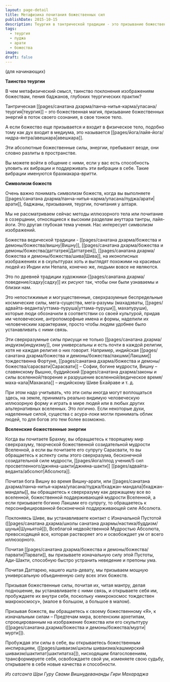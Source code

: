 ```yaml
---
layout: page-detail
title: Метафизика почитания божественных сил
publishDate: 2015-10-15
description: Теургия в тантрической традиции - это призывание божественных энергий (брахмакара-вритти) через ритуалы, мантры и символизм. Божества (Вишну, Шива, Лакшми и др.) представляют универсальные космические силы, а не антропоморфных существ. Поклонение через арати, баджаны или пуджу пробуждает эти силы в микрокосме человека, открывая доступ к шактипатху (божественным инспирациям) и трансформируя сознание. Таким образом, ритуалы - не суеверие, а метафизический диалог с архетипами Вселенной, ведущий к освобождению ума и изменению судьбы.
tags:
  - теургия
  - пуджа
  - арати
  - божества
image: 
draft: false
---
```

(для начинающих)

**Таинство теургии**

В чем метафизический смысл, таинство поклонения изображениям божествам, пения баджанов, глубоких теургических практик?

Тантрическая [[pages/санатана дхарма/панча-нитья-карма/упасана/теургия|теургия]] – это божественная магия, призывание божественных энергий в поток своего сознания, в свое тонкое тело.

А если божество еще призывается и входит в физическое тело, подобно тому как дух входит в медиума, это называется [[pages/йога/лайя-йога/нидра-янтра/авешкара|авешкара]].

Эти абсолютные божественные силы, энергии, пребывают везде, они словно разлиты в пространстве.

Вы можете войти в общение с ними, если у вас есть способность уловить их вибрации и поддерживать эти вибрации в себе. Такие вибрации именуются брахмакара-вритти.

**Символизм божеств**

Очень важно понимать символизм божеств, когда вы выполняете [[pages/санатана дхарма/панча-нитья-карма/упасана/пуджа/арати|арати]], баджаны, призывания, теургии, почитания у алтаря.

Мы не рассматриваем сейчас методы иллюзорного тела или почитание в созерцании, относящиеся к высоким разделам ануттара тантры, лайя-йоги. Это другая глубокая тема учения. Нас интересует символизм изображений.

Божества ведической традиции - [[pages/санатана дхарма/божества и демоны/божества/вишну|Вишну]], [[pages/санатана дхарма/божества и демоны/божества/даттатрея|Даттатрея]], [[pages/санатана дхарма/божества и демоны/божества/шива|Шива]], на иконописных изображениях и в скульптурах хоть и выглядят похожими на красивых людей из Индии или Непала, конечно же, людьми вовсе не являются.

Это по древней традиции художники-[[pages/санатана дхарма/поведение/садху|садху]] их рисуют так, чтобы они были узнаваемы и близки нам.

Это непостижимые и могущественные, сверхразумные беспредельные космические силы, мега-существа, мега-разумы (махадэваты, [[pages/адвайта-веданта/уттама-пуруша|уттама-пуруши]], махапуруши), которые люди обозначили в соответствии со своей культурой, придав им человеческие, антропоморфные имена и формы, наделили их человеческим характерами, просто чтобы людям удобнее было устанавливать с ними связь.

Эти сверхразумные силы присущи не только [[pages/санатана дхарма/индуизм|индуизму]], они универсальны и есть почти в каждой религии, хотя не каждая религия о них говорит. Например, индийская [[pages/санатана дхарма/божества и демоны/божества/лакшми|Лакшми]] тождественна Фортуне, [[pages/санатана дхарма/божества и демоны/божества/сарасвати|Сарасвати]] – Софии, богине мудрости, Вишну – славянскому Вышню, буддийский [[pages/санатана дхарма/законы и силы вселенной/творение и разрушение вселенной/ведическое время/маха-кала|Махакала]] – индийскому Шиве Бхайраве и т. д.

При этом надо учитывать, что эти силы иногда могут воплощаться здесь, на земле, принимать реально видимую человеческую иллюзорную форму и играть в мире людей или в любых других альтернативных вселенных. Это логично. Если некоторые духи, наделенные силой, существа с асура-локи могли принимать облик людей, то для богов это тем более возможно.

**Вселенские божественные энергии**

Когда вы почитаете Брахму, вы обращаетесь к творящему мир сверхразуму, творческой божественной созидательной мудрости Вселенной, а если вы почитаете его супругу Сарасвати, то вы обращаетесь к аспекту силы этого сверхразума, бесконечной созидательной силе мудрости, [[pages/йога/плод учения/5 сил просветленного/джняна-шакти|джняна-шакти]] [[pages/адвайта-веданта/абсолют|Абсолюта]].

Почитая бога Вишну во время Вишну-арати, или [[pages/санатана дхарма/панча-нитья-карма/упасана/пуджа/бхаджан-мандала|бхаджан-мандалы]], вы обращаетесь к сверхразуму как держащему все во вселенной, божественной поддерживающей мудрости Вселенной, а если призываете богиню Лакшми его супругу, то обращаетесь к персонифицированной бесконечной поддерживающей силе Абсолюта.

Поклоняясь Шиве, вы устанавливаете контакт с Изначальной Пустотой ([[pages/санатана дхарма/школы санатана дхармы/настика/буддизм/шунья|Шуньятой]]), Всеблагой недвойственной Мудростью Абсолюта, превосходящей все, которая растворяет эго и освобождает ум от всего иллюзорного. 

Почитая [[pages/санатана дхарма/божества и демоны/божества/парвати|Парвати]], вы призываете изначальную силу этой Пустоты, Ади-Шакти, способную быстро устранить неведение и препоны ума.

Почитая Даттарею, нашего ишта-девату, мы призываем мощную универсальную объединенную силу всех этих божеств.

Призывая божественные силы, почитая их, читая мантру, делая подношение, вы устанавливаете с ними связь, и открываете себя им, пробуждаете их внутри себя, поскольку «микрокосмос тождествен макрокосмосу», (малое в большом, а большое в малом).

Призывая божеств, вы обращаетесь к своему божественному «Я», к изначальным силам – Предтечам мира, вселенским архетипам, спроецированным на изображение божества или его скульптуру ([[pages/санатана дхарма/божества и демоны/божества/мурти|мурти]]).

Пробуждая эти силы в себе, вы открываетесь божественным инспирациям, ([[pages/шиваизм/школы шиваизма/кашмирский шиваизм/шактипат|шактипатха]]), нисходящим благословениям, трансформируете себя, освобождаете свой ум, изменяете свою судьбу, открываете в себе новые качества и способности.

*Из сатсанга Шри Гуру Свами Вишнудевананды Гири Махараджа*

